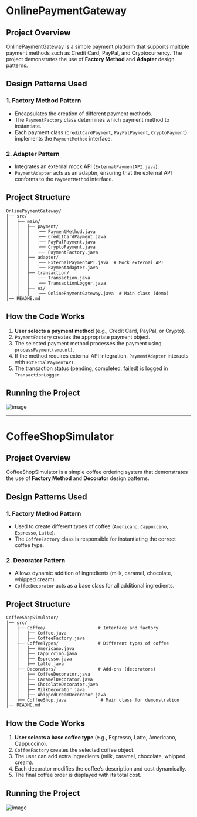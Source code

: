 # OnlinePaymentGateway

## Project Overview
OnlinePaymentGateway is a simple payment platform that supports multiple payment methods such as Credit Card, PayPal, and Cryptocurrency. The project demonstrates the use of **Factory Method** and **Adapter** design patterns.

## Design Patterns Used
### 1. Factory Method Pattern
- Encapsulates the creation of different payment methods.
- The `PaymentFactory` class determines which payment method to instantiate.
- Each payment class (`CreditCardPayment`, `PayPalPayment`, `CryptoPayment`) implements the `PaymentMethod` interface.

### 2. Adapter Pattern
- Integrates an external mock API (`ExternalPaymentAPI.java`).
- `PaymentAdapter` acts as an adapter, ensuring that the external API conforms to the `PaymentMethod` interface.

## Project Structure
```
OnlinePaymentGateway/
│── src/
│   ├── main/
│   │   ├── payment/
│   │   │   ├── PaymentMethod.java
│   │   │   ├── CreditCardPayment.java
│   │   │   ├── PayPalPayment.java
│   │   │   ├── CryptoPayment.java
│   │   │   ├── PaymentFactory.java
│   │   ├── adapter/
│   │   │   ├── ExternalPaymentAPI.java  # Mock external API
│   │   │   ├── PaymentAdapter.java
│   │   ├── transaction/
│   │   │   ├── Transaction.java
│   │   │   ├── TransactionLogger.java
│   │   ├── ui/
│   │   │   ├── OnlinePaymentGateway.java  # Main class (demo)
│── README.md
```

## How the Code Works
1. **User selects a payment method** (e.g., Credit Card, PayPal, or Crypto).
2. `PaymentFactory` creates the appropriate payment object.
3. The selected payment method processes the payment using `processPayment(amount)`.
4. If the method requires external API integration, `PaymentAdapter` interacts with `ExternalPaymentAPI`.
5. The transaction status (pending, completed, failed) is logged in `TransactionLogger`.

## Running the Project
![image](https://github.com/user-attachments/assets/1c5948a4-9487-4844-9ca5-f9b57e7cdcd6)

---



# CoffeeShopSimulator

## Project Overview
CoffeeShopSimulator is a simple coffee ordering system that demonstrates the use of **Factory Method** and **Decorator** design patterns.

## Design Patterns Used
### 1. Factory Method Pattern
- Used to create different types of coffee (`Americano`, `Cappuccino`, `Espresso`, `Latte`).
- The `CoffeeFactory` class is responsible for instantiating the correct coffee type.

### 2. Decorator Pattern
- Allows dynamic addition of ingredients (milk, caramel, chocolate, whipped cream).
- `CoffeeDecorator` acts as a base class for all additional ingredients.

## Project Structure
```
CoffeeShopSimulator/
│── src/
│   ├── Coffee/                    # Interface and factory
│   │   ├── Coffee.java
│   │   ├── CoffeeFactory.java
│   ├── CoffeeTypes/               # Different types of coffee
│   │   ├── Americano.java
│   │   ├── Cappuccino.java
│   │   ├── Espresso.java
│   │   ├── Latte.java
│   ├── Decorators/                # Add-ons (decorators)
│   │   ├── CoffeeDecorator.java
│   │   ├── CaramelDecorator.java
│   │   ├── ChocolateDecorator.java
│   │   ├── MilkDecorator.java
│   │   ├── WhippedCreamDecorator.java
│   ├── CoffeeShop.java             # Main class for demonstration
│── README.md
```

## How the Code Works
1. **User selects a base coffee type** (e.g., Espresso, Latte, Americano, Cappuccino).
2. `CoffeeFactory` creates the selected coffee object.
3. The user can add extra ingredients (milk, caramel, chocolate, whipped cream).
4. Each decorator modifies the coffee’s description and cost dynamically.
5. The final coffee order is displayed with its total cost.

## Running the Project
![image](https://github.com/user-attachments/assets/080c77a1-aa25-4fe3-be69-e3c1e5026fe0)





